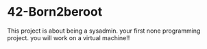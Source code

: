 # 42-Born2beroot

This project is about being a sysadmin. your first none programming project. you will work on a virtual machine!!
